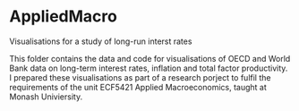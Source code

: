 # AppliedMacro
Visualisations for a study of long-run interst rates

This folder contains the data and code for visualisations of OECD and World Bank data on long-term interest rates, inflation and total factor productivity. I prepared these visualisations as part of a research porject to fulfil the requirements of the unit ECF5421 Applied Macroeconomics, taught at Monash Univiersity. 
